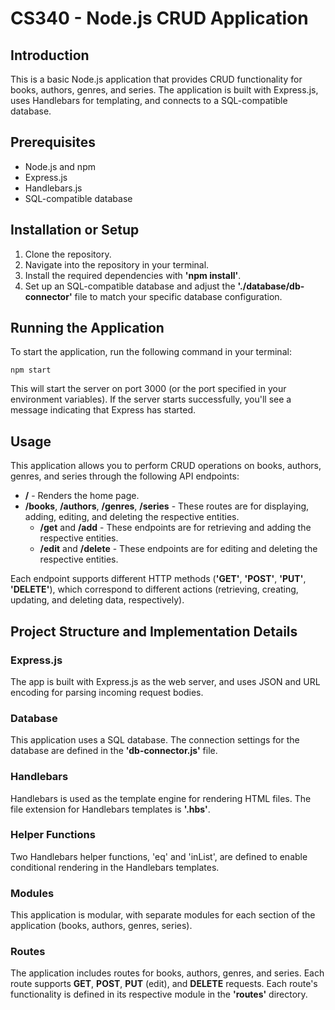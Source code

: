 # CS340 - Node.js CRUD Application

## Introduction
This is a basic Node.js application that provides CRUD functionality for books, authors, genres, and series. The application is built with Express.js, uses Handlebars for templating, and connects to a SQL-compatible database.

## Prerequisites
- Node.js and npm
- Express.js
- Handlebars.js
- SQL-compatible database

## Installation or Setup
1. Clone the repository.
2. Navigate into the repository in your terminal.
3. Install the required dependencies with <b>'npm install'</b>.
4. Set up an SQL-compatible database and adjust the <b>'./database/db-connector'</b> file to match your specific database configuration.

## Running the Application
To start the application, run the following command in your terminal:

`npm start`

This will start the server on port 3000 (or the port specified in your environment variables). If the server starts successfully, you'll see a message indicating that Express has started.

## Usage
This application allows you to perform CRUD operations on books, authors, genres, and series through the following API endpoints:

- <b>/</b> - Renders the home page.
- <b>/books</b>, <b>/authors</b>, <b>/genres</b>, <b>/series</b> - These routes are for displaying, adding, editing, and deleting the respective entities.
  - <b>/get</b> and <b>/add</b> - These endpoints are for retrieving and adding the respective entities.
  - <b>/edit</b> and <b>/delete</b> - These endpoints are for editing and deleting the respective entities.

Each endpoint supports different HTTP methods (<b>'GET'</b>, <b>'POST'</b>, <b>'PUT'</b>, <b>'DELETE'</b>), which correspond to different actions (retrieving, creating, updating, and deleting data, respectively).

## Project Structure and Implementation Details

### Express.js
The app is built with Express.js as the web server, and uses JSON and URL encoding for parsing incoming request bodies.

### Database
This application uses a SQL database. The connection settings for the database are defined in the <b>'db-connector.js'</b> file.

### Handlebars
Handlebars is used as the template engine for rendering HTML files. The file extension for Handlebars templates is <b>'.hbs'</b>.

### Helper Functions
Two Handlebars helper functions, 'eq' and 'inList', are defined to enable conditional rendering in the Handlebars templates.

### Modules
This application is modular, with separate modules for each section of the application (books, authors, genres, series).

### Routes
The application includes routes for books, authors, genres, and series. Each route supports <b>GET</b>, <b>POST</b>, <b>PUT</b> (edit), and <b>DELETE</b> requests. Each route's functionality is defined in its respective module in the <b>'routes'</b> directory.
